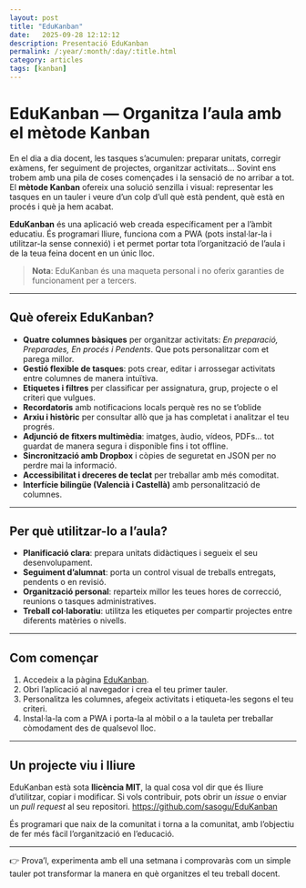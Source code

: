 ```yaml
---
layout: post
title: "EduKanban"
date:   2025-09-28 12:12:12
description: Presentació EduKanban
permalink: /:year/:month/:day/:title.html
category: articles
tags: [kanban]
---
```



# EduKanban — Organitza l’aula amb el mètode Kanban

En el dia a dia docent, les tasques s’acumulen: preparar unitats, corregir exàmens, fer seguiment de projectes, organitzar activitats... Sovint ens trobem amb una pila de coses començades i la sensació de no arribar a tot.  
El **mètode Kanban** ofereix una solució senzilla i visual: representar les tasques en un tauler i veure d’un colp d’ull què està pendent, què està en procés i què ja hem acabat.  

**EduKanban** és una aplicació web creada específicament per a l’àmbit educatiu. És programari lliure, funciona com a PWA (pots instal·lar-la i utilitzar-la sense connexió) i et permet portar tota l’organització de l’aula i de la teua feina docent en un únic lloc.

> **Nota**: EduKanban és una maqueta personal i no oferix garanties de funcionament per a tercers.

---

## Què ofereix EduKanban?

- **Quatre columnes bàsiques** per organitzar activitats: *En preparació, Preparades, En procés i Pendents*.  Que pots personalitzar com et parega millor.
- **Gestió flexible de tasques**: pots crear, editar i arrossegar activitats entre columnes de manera intuïtiva.  
- **Etiquetes i filtres** per classificar per assignatura, grup, projecte o el criteri que vulgues.  
- **Recordatoris** amb notificacions locals perquè res no se t’oblide 
- **Arxiu i històric** per consultar allò que ja has completat i analitzar el teu progrés.  
- **Adjunció de fitxers multimèdia**: imatges, àudio, vídeos, PDFs… tot guardat de manera segura i disponible fins i tot offline.  
- **Sincronització amb Dropbox** i còpies de seguretat en JSON per no perdre mai la informació.  
- **Accessibilitat i dreceres de teclat** per treballar amb més comoditat.  
- **Interfície bilingüe (Valencià i Castellà)** amb personalització de columnes.  

---

## Per què utilitzar-lo a l’aula?

- **Planificació clara**: prepara unitats didàctiques i segueix el seu desenvolupament.  
- **Seguiment d’alumnat**: porta un control visual de treballs entregats, pendents o en revisió.  
- **Organització personal**: reparteix millor les teues hores de correcció, reunions o tasques administratives.  
- **Treball col·laboratiu**: utilitza les etiquetes per compartir projectes entre diferents matèries o nivells.  

---

## Com començar

1. Accedeix a la pàgina [EduKanban](https://sasogu.github.io/EduKanban/).  
2. Obri l’aplicació al navegador i crea el teu primer tauler.  
3. Personalitza les columnes, afegeix activitats i etiqueta-les segons el teu criteri.  
4. Instal·la-la com a PWA i porta-la al mòbil o a la tauleta per treballar còmodament des de qualsevol lloc.  

---

## Un projecte viu i lliure

EduKanban està sota **llicència MIT**, la qual cosa vol dir que és lliure d’utilitzar, copiar i modificar. Si vols contribuir, pots obrir un *issue* o enviar un *pull request* al seu repositori. https://github.com/sasogu/EduKanban

És programari que naix de la comunitat i torna a la comunitat, amb l’objectiu de fer més fàcil l’organització en l’educació.  

---

👉 Prova’l, experimenta amb ell una setmana i comprovaràs com un simple tauler pot transformar la manera en què organitzes el teu treball docent.  
